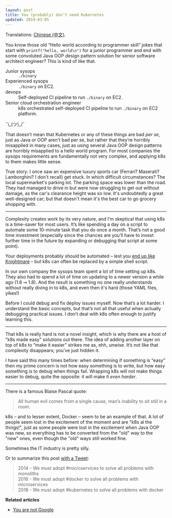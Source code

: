 ```yaml
---
layout: post
title: You (probably) don’t need Kubernetes
updated: 2019-03-05
---
```


<div class="hatnote">Translations:
<a href="https://linux.cn/article-10469-1.html">Chinese (中文)</a>.
</div>

You know those old “Hello world according to programmer skill” jokes that start
with `printf("hello, world\n")` for a junior programmer and end with some
convoluted Java OOP design pattern solution for senior software architect
engineer? This is kind of like that.

<dl>
<dt>Junior sysops</dt>
<dd><code>./binary</code></dd>

<dt>Experienced sysops</dt>
<dd><code>./binary</code> on EC2.</dd>

<dt>devops</dt>
<dd>Self-deployed CI pipeline to run <code>./binary</code> on EC2.</dd>

<dt>Senior cloud orchestration engineer</dt>
<dd>k8s orchestrated self-deployed CI pipeline to run <code>./binary</code> on EC2 platform.</dd>
</dl>

¯\\\_(ツ)\_/¯

That doesn’t mean that Kubernetes or any of these things are bad *per se*, just
as Java or OOP aren't bad per se, but rather that they’re horribly misapplied in
many cases, just as using several Java OOP design patterns are horribly
misapplied to a hello world program. For most companies the sysops requirements
are fundamentally not very complex, and applying k8s to them makes little sense.

True story: I once saw an expensive luxury sports car (Ferrari? Maserati?
Lamborghini? I don't recall) get stuck. In which difficult circumstances? The
local supermarket's parking lot. The parking space was lower than the road. They
had managed to drive in but were now struggling to get out without damage, as
the car's clearance height was so low.
It's undoubtedly a great well-designed car; but that doesn't mean it's the best
car to go grocery shopping with.

---

Complexity creates work by its very nature, and I’m skeptical that using k8s is
a time-saver for most users. It’s like spending a day on a script to automate
some 10-minute task that you do once a month. That’s not a good time investment
(especially since the chances are you’ll have to invest further time in the
future by expanding or debugging that script at some point).

Your deployments probably *should* be automated – lest you [end up like
Knightmare](https://dougseven.com/2014/04/17/knightmare-a-devops-cautionary-tale/)
– but k8s can often be replaced by a simple shell script.

In our own company the sysops team spent a lot of time setting up k8s. They also
had to spend a lot of time on updating to a newer version a while ago (1.6 ➙
1.8). And the result is something no one really understands without really
diving in to k8s, and even then it's hard (those YAML files, yikes!)

Before I could debug and fix deploy issues myself. Now that’s a lot harder. I
understand the basic concepts, but that’s not all that useful when actually
debugging practical issues. I don’t deal with k8s often enough to justify
learning this.

---

That k8s is really hard is not a novel insight, which is why there are a host of
"k8s made easy" solutions out there. The idea of adding another layer on top of
k8s to “make it easier” strikes me as, ehh, unwise. It’s not like that
complexity disappears; you’ve just hidden it.

I have said this many times before: when determining if something is “easy” then
my prime concern is not how easy something is to write, but how easy something
is to debug when things fail. Wrapping k8s will not make things easier to debug,
quite the opposite: it will make it *even harder*.

---

There is a famous Blaise Pascal quote:

> All human evil comes from a single cause, man’s inability to sit still in a
> room.

k8s – and to lesser extent, Docker – seem to be an example of that. A lot of
people seem lost in the excitement of the moment and are "k8s al the things!",
just as some people were lost in the excitement when Java OOP was new, so
everything has to be converted from the "old" way to the "new" ones, even though
the "old" ways still worked fine.

Sometimes the IT industry is pretty silly.

Or to summarize this post [with a Tweet](https://twitter.com/sahrizv/status/1018184792611827712):

> 2014 - We must adopt #microservices to solve all problems with monoliths<br>
> 2016 - We must adopt #docker to solve all problems with microservices<br>
> 2018 - We must adopt #kubernetes to solve all problems with docker<br>


<div class="postscript">
<strong>Related articles</strong>
<ul>
<li><a href="https://blog.bradfieldcs.com/you-are-not-google-84912cf44afb">You are not Google</a></li>
</ul>
</div>

